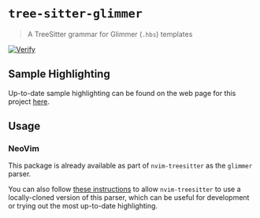 # `tree-sitter-glimmer`

> A TreeSitter grammar for Glimmer (`.hbs`) templates

[![Verify](https://github.com/alexlafroscia/tree-sitter-glimmer/actions/workflows/verify.yml/badge.svg)](https://github.com/alexlafroscia/tree-sitter-glimmer/actions/workflows/verify.yml)

## Sample Highlighting

Up-to-date sample highlighting can be found on the web page for this project [here](https://alexlafroscia.github.io/tree-sitter-glimmer/).

## Usage

### NeoVim

This package is already available as part of `nvim-treesitter` as the `glimmer` parser.

You can also follow [these instructions](https://github.com/alexlafroscia/tree-sitter-glimmer/wiki/Highlighting-in-NeoVim) to allow `nvim-treesitter` to use a locally-cloned version of this parser, which can be useful for development or trying out the most up-to-date highlighting.
